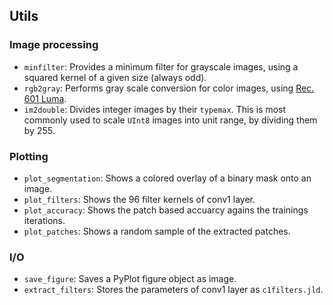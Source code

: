 ## Utils

### Image processing

* `minfilter`: Provides a minimum filter for grayscale images, using a squared kernel of a given size (always odd).
* `rgb2gray`: Performs gray scale conversion for color images, using [Rec. 601 Luma](https://en.wikipedia.org/wiki/Grayscale#Luma_coding_in_video_systems).
* `im2double`: Divides integer images by their `typemax`. This is most commonly used to scale `UInt8` images into unit range, by dividing them by 255.

### Plotting

* `plot_segmentation`: Shows a colored overlay of a binary mask onto an image.
* `plot_filters`: Shows the 96 filter kernels of conv1 layer.
* `plot_accuracy`: Shows the patch based accuarcy agains the trainings iterations.
* `plot_patches`: Shows a random sample of the extracted patches.

### I/O

* `save_figure`: Saves a PyPlot figure object as image.
* `extract_filters`: Stores the parameters of conv1 layer as `c1filters.jld`.